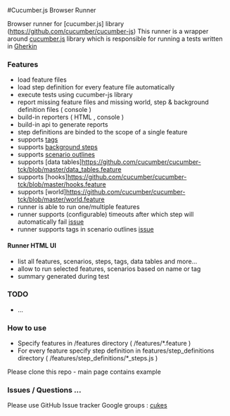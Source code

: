 
#Cucumber.js Browser Runner

Browser runner for [cucumber.js] library (https://github.com/cucumber/cucumber-js)
This runner is a wrapper around [cucumber.js](https://github.com/cucumber/cucumber-js) library which is responsible for running
a tests written in [Gherkin](https://github.com/cucumber/cucumber/wiki/Gherkin)

### Features

- load feature files
- load step definition for every feature file automatically
- execute tests using cucumber-js library
- report missing feature files and missing world, step & background definition files ( console )
- build-in reporters ( HTML , console )
- build-in api to generate reports
- step definitions are binded to the scope of a single feature
- supports [tags](https://github.com/cucumber/cucumber-tck/blob/master/tags.feature) 
- supports [background steps](https://github.com/cucumber/cucumber/wiki/Background) 
- supports [scenario outlines](https://github.com/cucumber/cucumber/wiki/Scenario-Outlines) 
- supports [data tables]https://github.com/cucumber/cucumber-tck/blob/master/data_tables.feature
- supports [hooks]https://github.com/cucumber/cucumber-tck/blob/master/hooks.feature
- supports [world]https://github.com/cucumber/cucumber-tck/blob/master/world.feature
- runner is able to run one/multiple features
- runner supports (configurable) timeouts after which step will automatically fail [issue](https://github.com/cucumber/cucumber-js/pull/192)
- runner supports tags in scenario outlines [issue](https://github.com/cucumber/cucumber-js/pull/196)

#### Runner HTML UI
- list all features, scenarios, steps, tags, data tables and more...
- allow to run selected features, scenarios based on name or tag
- summary generated during test

### TODO
- ... 

### How to use

* Specify features in /features directory ( /features/*.feature )
* For every feature specify step definition in features/step_definitions directory ( /features/step_definitions/*_steps.js )

Please clone this repo - main page contains example


### Issues / Questions ...

Please use GitHub Issue tracker
Google groups : [cukes](https://groups.google.com/forum/#!forum/cukes)